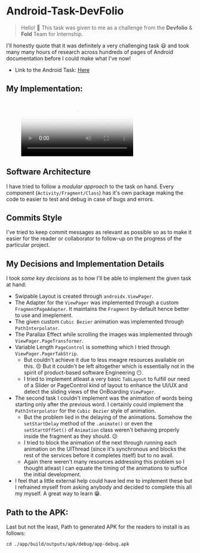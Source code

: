 # Android-Task-DevFolio
> Hello! :wave: This task was given to me as a challenge from the **Devfolio** & **Fold** Team for Internship.

I'll honestly quote that it was definitely a very challenging task :smiley: and took many many hours of research across hundreds of pages of Android documentation before I could make what I've now!

- Link to the Android Task: [Here](https://www.notion.so/devfolio/Android-Task-2586-Labs-044b886b93b34092b4f85aeec3be4ecc)

## My Implementation:

<figure class="video_container">
  <video controls="true" allowfullscreen="true" poster="https://github.com/CapTen101/Android-Task-DevFolio/raw/master/Poster.png">
    <source src="https://github.com/CapTen101/Android-Task-DevFolio/raw/master/finalOnboarding.mp4" type="video/mp4">
  </video>
</figure>

## Software Architecture

I have tried to follow a *modular approach* to the task on hand. Every component (`Activity/Fragment/Class`) has it's own package making the code to easier to test and debug in case of bugs and errors.

## Commits Style

I've tried to keep commit messages as relevant as possible so as to make it easier for the reader or collaborator to follow-up on the progress of the particular project.

## My Decisions and Implementation Details

I took *some key decisions* as to how I'll be able to implement the given task at hand: 
- Swipable Layout is created through `androidx.ViewPager`.
- The Adapter for the `ViewPager` was implemented through a custom `FragmentPageAdapter`. It maintains the `Fragment` by-default hence better to use and imeplement.
- The given custom `Cubic Bezier` animation was implemented through `PathInterpolator`.
- The Parallax Effect while scrolling the images was implemented through `ViewPager.PageTransformer`.
- Variable Length `PageControl` is something which I tried through `ViewPager.PagerTabStrip`.
  - But couldn't achieve it due to less meagre resources available on this. :persevere:
But it couldn't be left altogether which is essentially not in the spirit of product-based software Engineering :no_mouth:.
  - I tried to implement atleast a very basic `TabLayout` to fulfill our need of a Slider or PageControl kind of layout to enhance the UI/UX and detect the sliding views of the OnBoarding `ViewPager`.
- The second task I couldn't implement was the animation of words being starting only after the previous word. I certainly could implement the `PathInterpolator` for the `Cubic Bezier` style of animation.
  - But the problem lied in the delaying of the animations. Somehow the `setStartDelay` method of the `.animate()` or even the `setStartOffSet()` of `Animation` class weren't behaving properly inside the fragment as they should. :confused:
  - I tried to block the animation of the next through running each animation on the UIThread (since it's synchronous and blocks the rest of the services before it completes itself) but to no avail.
  - Again there weren't many resources addressing this problem so I thought atleast I can equate the timing of the animations to suffice the initial development.
- I feel that a little external help could have led me to implement these but I refrained myself from asking anybody and decided to complete this all my myself. A great way to learn :grin:.

## Path to the APK:
Last but not the least, Path to generated APK for the readers to install is as follows:

    cd ./app/build/outputs/apk/debug/app-debug.apk
